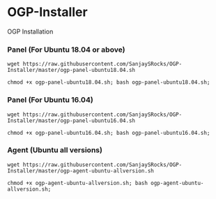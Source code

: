 # OGP-Installer
OGP Installation

### Panel (For Ubuntu 18.04 or above)

    wget https://raw.githubusercontent.com/SanjaySRocks/OGP-Installer/master/ogp-panel-ubuntu18.04.sh
    
    chmod +x ogp-panel-ubuntu18.04.sh; bash ogp-panel-ubuntu18.04.sh;

### Panel (For Ubuntu 16.04)

    wget https://raw.githubusercontent.com/SanjaySRocks/OGP-Installer/master/ogp-panel-ubuntu16.04.sh
    
    chmod +x ogp-panel-ubuntu16.04.sh; bash ogp-panel-ubuntu16.04.sh;
	

### Agent (Ubuntu all versions)

    wget https://raw.githubusercontent.com/SanjaySRocks/OGP-Installer/master/ogp-agent-ubuntu-allversion.sh
    
    chmod +x ogp-agent-ubuntu-allversion.sh; bash ogp-agent-ubuntu-allversion.sh;
